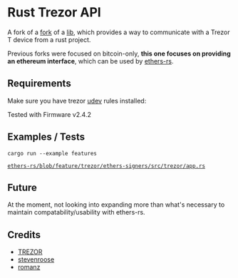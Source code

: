 
# Rust Trezor API

A fork of a [fork](https://github.com/romanz/rust-trezor-api) of a [lib](https://github.com/stevenroose/rust-trezor-api), which provides a way to communicate with a Trezor T device from a rust project.

Previous forks were focused on bitcoin-only, **this one focuses on providing an ethereum interface**, which can be used by [ethers-rs](https://github.com/gakonst/ethers-rs/).


## Requirements
Make sure you have trezor [udev](https://wiki.trezor.io/Udev_rules) rules installed: 

Tested with Firmware v2.4.2

## Examples / Tests
`cargo run --example features`

[`ethers-rs/blob/feature/trezor/ethers-signers/src/trezor/app.rs`](https://github.com/joshieDo/ethers-rs/blob/feature/trezor/ethers-signers/src/trezor/app.rs)

## Future
At the moment, not looking into expanding more than what's necessary to maintain compatability/usability with ethers-rs.

## Credits
* [TREZOR](https://github.com/trezor/trezor-firmware) 
* [stevenroose](https://github.com/stevenroose)
* [romanz](https://github.com/romanz)
